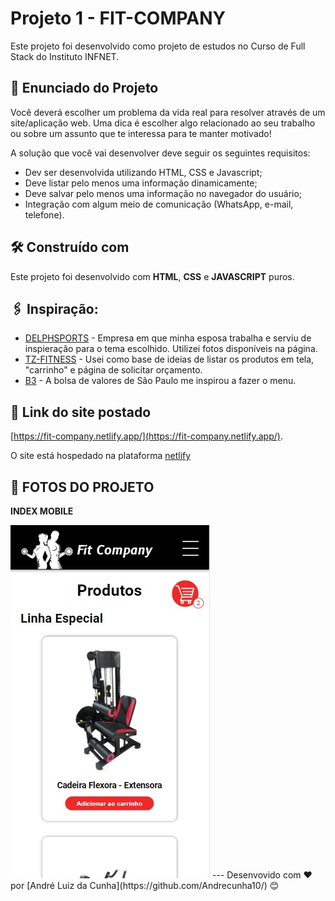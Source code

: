 # Projeto 1 - FIT-COMPANY

Este projeto foi desenvolvido como projeto de estudos no Curso de Full Stack do Instituto INFNET.

## 🚀 Enunciado do Projeto

Você deverá escolher um problema da vida real para resolver através de um site/aplicação web. Uma dica é escolher algo relacionado ao seu trabalho ou sobre um assunto que te interessa para te manter motivado!

A solução que você vai desenvolver deve seguir os seguintes requisitos:

- Dev ser desenvolvida utilizando HTML, CSS e Javascript;
- Deve listar pelo menos uma informação dinamicamente;
- Deve salvar pelo menos uma informação no navegador do usuário;
- Integração com algum meio de comunicação (WhatsApp, e-mail, telefone).


## 🛠️ Construído com

Este projeto foi desenvolvido com **HTML**, **CSS** e **JAVASCRIPT** puros.

## 🖇️ Inspiração:

* [DELPHSPORTS](https://delphsports.com.br/) - Empresa em que minha esposa trabalha e serviu de inspieração para o tema escolhido. Utilizei fotos disponíveis na página.
* [TZ-FITNESS](https://www.tzfit.com/) - Usei como base de ideias de listar os produtos em tela, "carrinho" e página de solicitar orçamento.
* [B3](https://www.b3.com.br/pt_br/) - A bolsa de valores de São Paulo me inspirou a fazer o menu.

## 📌 Link do site postado

[https://fit-company.netlify.app/](https://fit-company.netlify.app/).

O site está hospedado na plataforma [netlify](https://www.netlify.com/)

## 📸 FOTOS DO PROJETO

**INDEX MOBILE**

<img src="images/telas_do_projeto/index_mobile.jpg" />
---
Desenvovido com ❤️ por [André Luiz da Cunha](https://github.com/Andrecunha10/) 😊